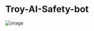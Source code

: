 # Troy-AI-Safety-bot

![image](https://github.com/Rudra5417/Troy-AI-Safety-bot/assets/60398030/67120b78-64c7-4617-a147-0a8a8d37efc7)


